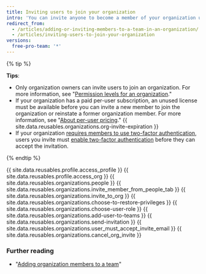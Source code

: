 ```yaml
---
title: Inviting users to join your organization
intro: 'You can invite anyone to become a member of your organization using their {{ site.data.variables.product.product_name }} username or email address.'
redirect_from:
  - /articles/adding-or-inviting-members-to-a-team-in-an-organization/
  - /articles/inviting-users-to-join-your-organization
versions:
  free-pro-team: '*'
---
```


{% tip %}

**Tips**:
- Only organization owners can invite users to join an organization. For more information, see "[Permission levels for an organization](/articles/permission-levels-for-an-organization)."
- If your organization has a paid per-user subscription, an unused license must be available before you can invite a new member to join the organization or reinstate a former organization member. For more information, see "[About per-user pricing](/articles/about-per-user-pricing)." {{ site.data.reusables.organizations.org-invite-expiration }}
- If your organization [requires members to use two-factor authentication](/articles/requiring-two-factor-authentication-in-your-organization), users you invite must [enable two-factor authentication](/articles/securing-your-account-with-two-factor-authentication-2fa) before they can accept the invitation.

{% endtip %}

{{ site.data.reusables.profile.access_profile }}
{{ site.data.reusables.profile.access_org }}
{{ site.data.reusables.organizations.people }}
{{ site.data.reusables.organizations.invite_member_from_people_tab }}
{{ site.data.reusables.organizations.invite_to_org }}
{{ site.data.reusables.organizations.choose-to-restore-privileges }}
{{ site.data.reusables.organizations.choose-user-role }}
{{ site.data.reusables.organizations.add-user-to-teams }}
{{ site.data.reusables.organizations.send-invitation }}
{{ site.data.reusables.organizations.user_must_accept_invite_email }} {{ site.data.reusables.organizations.cancel_org_invite }}

### Further reading
- "[Adding organization members to a team](/articles/adding-organization-members-to-a-team)"

